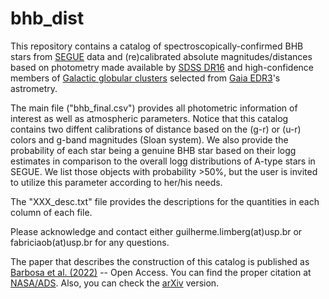 # bhb_dist

This repository contains a catalog of spectroscopically-confirmed BHB stars from [SEGUE](https://www.sdss.org/dr12/algorithms/segue_target_selection/) data and (re)calibrated absolute magnitudes/distances based on photometry made available by [SDSS DR16](https://www.sdss.org/dr16/) and high-confidence members of [Galactic globular clusters](https://ui.adsabs.harvard.edu/abs/2021MNRAS.505.5978V/abstract) selected from [Gaia EDR3](https://www.cosmos.esa.int/web/gaia/early-data-release-3)'s astrometry.   

The main file ("bhb_final.csv") provides all photometric information of interest as well as atmospheric parameters. Notice that this catalog contains two diffent calibrations of distance based on the (g-r) or (u-r) colors and g-band magnitudes (Sloan system). We also provide the probability of each star being a genuine BHB star based on their logg estimates in comparison to the overall logg distributions of A-type stars in SEGUE. We list those objects with probability >50%, but the user is invited to utilize this parameter according to her/his needs. 

The "XXX_desc.txt" file provides the descriptions for the quantities in each column of each file.  

Please acknowledge and contact either guilherme.limberg(at)usp.br or fabriciaob(at)usp.br for any questions.

The paper that describes the construction of this catalog is published as [Barbosa et al. (2022)](https://iopscience.iop.org/article/10.3847/1538-4357/ac983f) -- Open Access. You can find the proper citation at [NASA/ADS](https://ui.adsabs.harvard.edu/abs/2022arXiv221002820B/abstract). Also, you can check the [arXiv](https://arxiv.org/abs/2210.02820) version.
